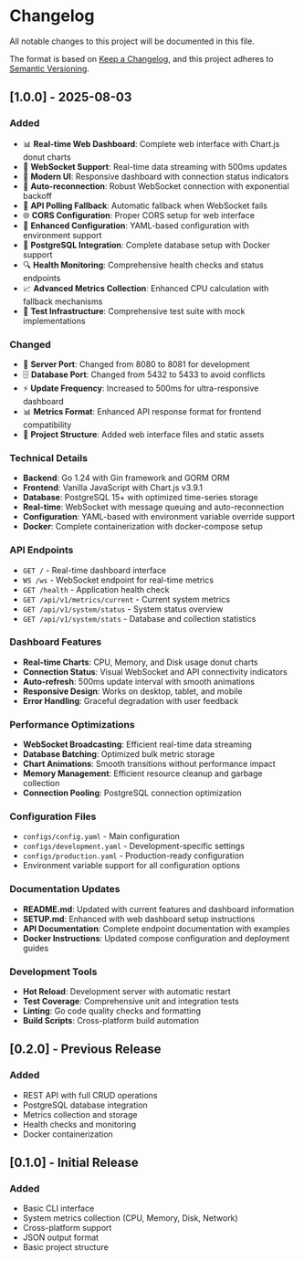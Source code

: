 # Changelog

All notable changes to this project will be documented in this file.

The format is based on [Keep a Changelog](https://keepachangelog.com/en/1.0.0/),
and this project adheres to [Semantic Versioning](https://semver.org/spec/v2.0.0.html).

## [1.0.0] - 2025-08-03

### Added
- 📊 **Real-time Web Dashboard**: Complete web interface with Chart.js donut charts
- 🔌 **WebSocket Support**: Real-time data streaming with 500ms updates
- 🎨 **Modern UI**: Responsive dashboard with connection status indicators
- 🔄 **Auto-reconnection**: Robust WebSocket connection with exponential backoff
- 📡 **API Polling Fallback**: Automatic fallback when WebSocket fails
- 🌐 **CORS Configuration**: Proper CORS setup for web interface
- 📝 **Enhanced Configuration**: YAML-based configuration with environment support
- 🐳 **PostgreSQL Integration**: Complete database setup with Docker support
- 🔍 **Health Monitoring**: Comprehensive health checks and status endpoints
- 📈 **Advanced Metrics Collection**: Enhanced CPU calculation with fallback mechanisms
- 🧪 **Test Infrastructure**: Comprehensive test suite with mock implementations

### Changed
- 🔧 **Server Port**: Changed from 8080 to 8081 for development
- 🗄️ **Database Port**: Changed from 5432 to 5433 to avoid conflicts
- ⚡ **Update Frequency**: Increased to 500ms for ultra-responsive dashboard
- 📊 **Metrics Format**: Enhanced API response format for frontend compatibility
- 🎯 **Project Structure**: Added web interface files and static assets

### Technical Details
- **Backend**: Go 1.24 with Gin framework and GORM ORM
- **Frontend**: Vanilla JavaScript with Chart.js v3.9.1
- **Database**: PostgreSQL 15+ with optimized time-series storage
- **Real-time**: WebSocket with message queuing and auto-reconnection
- **Configuration**: YAML-based with environment variable override support
- **Docker**: Complete containerization with docker-compose setup

### API Endpoints
- `GET /` - Real-time dashboard interface
- `WS /ws` - WebSocket endpoint for real-time metrics
- `GET /health` - Application health check
- `GET /api/v1/metrics/current` - Current system metrics
- `GET /api/v1/system/status` - System status overview
- `GET /api/v1/system/stats` - Database and collection statistics

### Dashboard Features
- **Real-time Charts**: CPU, Memory, and Disk usage donut charts
- **Connection Status**: Visual WebSocket and API connectivity indicators
- **Auto-refresh**: 500ms update interval with smooth animations
- **Responsive Design**: Works on desktop, tablet, and mobile
- **Error Handling**: Graceful degradation with user feedback

### Performance Optimizations
- **WebSocket Broadcasting**: Efficient real-time data streaming
- **Database Batching**: Optimized bulk metric storage
- **Chart Animations**: Smooth transitions without performance impact
- **Memory Management**: Efficient resource cleanup and garbage collection
- **Connection Pooling**: PostgreSQL connection optimization

### Configuration Files
- `configs/config.yaml` - Main configuration
- `configs/development.yaml` - Development-specific settings
- `configs/production.yaml` - Production-ready configuration
- Environment variable support for all configuration options

### Documentation Updates
- **README.md**: Updated with current features and dashboard information
- **SETUP.md**: Enhanced with web dashboard setup instructions
- **API Documentation**: Complete endpoint documentation with examples
- **Docker Instructions**: Updated compose configuration and deployment guides

### Development Tools
- **Hot Reload**: Development server with automatic restart
- **Test Coverage**: Comprehensive unit and integration tests
- **Linting**: Go code quality checks and formatting
- **Build Scripts**: Cross-platform build automation

## [0.2.0] - Previous Release

### Added
- REST API with full CRUD operations
- PostgreSQL database integration
- Metrics collection and storage
- Health checks and monitoring
- Docker containerization

## [0.1.0] - Initial Release

### Added
- Basic CLI interface
- System metrics collection (CPU, Memory, Disk, Network)
- Cross-platform support
- JSON output format
- Basic project structure
